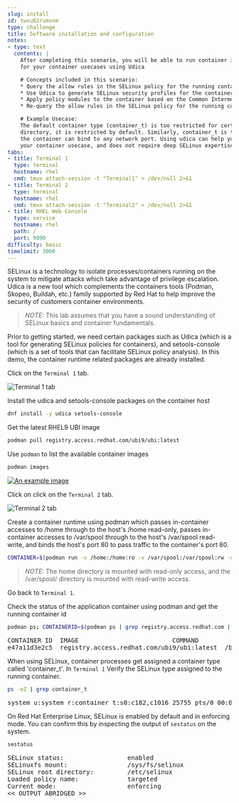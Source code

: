 ```yaml
---
slug: install
id: twvu02rumsnm
type: challenge
title: Software installation and configuration
notes:
- type: text
  contents: |
    After completing this scenario, you will be able to run container images and generate SELinux profiles customized
    for your container usecases using Udica

    # Concepts included in this scenario:
    * Query the allow rules in the SELinux policy for the running container
    * Use Udica to generate SELinux security profiles for the container
    * Apply policy modules to the container based on the Common Intermediate Language (CIL) file generated by Udica
    * Re-query the allow rules in the SELinux policy for the running container to ensure that actions are allowed

    # Example Usecase:
    The default container type (container_t) is too restricted for certain usecases. For example, if Apache wants to read the home
    directory, it is restricted by default. Similarly, container_t is too loose for other cases. For example, the Apache running in
    the container can bind to any network port. Using udica can help you write a new SELinux security profiles that are customized for
    your container usecase, and does not require deep SELinux expertise to craft.
tabs:
- title: Terminal 1
  type: terminal
  hostname: rhel
  cmd: tmux attach-session -t "Terminal1" > /dev/null 2>&1
- title: Terminal 2
  type: terminal
  hostname: rhel
  cmd: tmux attach-session -t "Terminal2" > /dev/null 2>&1
- title: RHEL Web Console
  type: service
  hostname: rhel
  path: /
  port: 9090
difficulty: basic
timelimit: 3000
---
```


SELinux is a technology to isolate processes/containers running on the system to mitigate attacks which take advantage of privilege escalation. Udica is a new tool which complements the containers tools (Podman, Skopeo, Buildah, etc.) family supported by Red Hat to help improve the security of customers container environments.

>_NOTE:_ This lab assumes that you have a sound understanding of SELinux basics and container fundamentals.

Prior to getting started, we need certain packages such as Udica (which is a tool for generating SELinux policies for containers), and setools-console (which is a set of tools that can facilitate SELinux policy analysis). In this demo, the container runtime related packages are already installed.

Click on the `Terminal 1` tab.

![Terminal 1 tab](../assets/terminal1tab.png)

Install the udica and setools-console packages on the container host

```bash
dnf install -y udica setools-console
```

Get the latest RHEL9 UBI image

```bash
podman pull registry.access.redhat.com/ubi9/ubi:latest
```

Use `podman` to list the available container images

```bash
podman images
```

</pre>
<a href="#example_image">
 <img alt="An example image" src="../assets/podmanimages.png" />
</a>

<a href="#" class="lightbox" id="example_image">
 <img alt="An example image" src="../assets/podmanimages.png" />
</a>

Click on click on the `Terminal 2` tab.

![Terminal 2 tab](../assets/terminal2tab.png)

Create a container runtime using podman which passes in-container accesses to /home through to the host's /home read-only, passes in-container accesses to /var/spool through to the host's /var/spool read-write, and binds the host's port 80 to pass traffic to the container's port 80.

```bash
CONTAINER=$(podman run -v /home:/home:ro -v /var/spool:/var/spool:rw -d -p 80:80 -it registry.access.redhat.com/ubi9/ubi)
```

>_NOTE:_ The home directory is mounted with read-only access, and the /var/spool/ directory is mounted with read-write access.

Go back to `Terminal 1`.

Check the status of the application container using podman and get the running container id

```bash
podman ps; CONTAINERID=$(podman ps | grep registry.access.redhat.com | cut -b 1-12)
```

<pre class="file">
CONTAINER ID  IMAGE                         COMMAND               CREATED        STATUS           PORTS               NAMES
e47a11d3e2c5  registry.access.redhat.com/ubi9/ubi:latest  /bin/bash  3 seconds ago  Up 2 seconds ago0.0.0.0:80->80/tcp  naughty_golick
</pre>

When using SELinux, container processes get assigned a container type called 'container_t'. In `Terminal 1` Verify the SELinux type assigned to the running container.

```bash
ps -eZ | grep container_t
```

<pre class="file">
system_u:system_r:container_t:s0:c182,c1016 25755 pts/0 00:00:00 bash
</pre>

On Red Hat Enterprise Linux, SELinux is enabled by default and in enforcing mode.  You can confirm this by inspecting the output of `sestatus`
on the system.

```bash
sestatus
```

<pre class="file">
SELinux status:                 enabled
SELinuxfs mount:                /sys/fs/selinux
SELinux root directory:         /etc/selinux
Loaded policy name:             targeted
Current mode:                   enforcing
<< OUTPUT ABRIDGED >>

<style>
.lightbox {
  display: none;
  position: fixed;
  justify-content: center;
  align-items: center;
  z-index: 999;
  top: 0;
  left: 0;
  right: 0;
  bottom: 0;
  padding: 1rem;
  background: rgba(0, 0, 0, 0.8);
}

.lightbox:target {
  display: flex;
}

.lightbox img {
  max-height: 100%;
}
</style>
